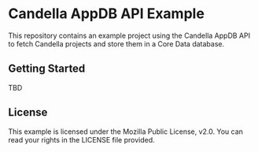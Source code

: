 # Candella AppDB API Example

This repository contains an example project using the Candella AppDB
API to fetch Candella projects and store them in a Core Data database.

## Getting Started

TBD

## License

This example is licensed under the Mozilla Public License, v2.0. You can
read your rights in the LICENSE file provided.
